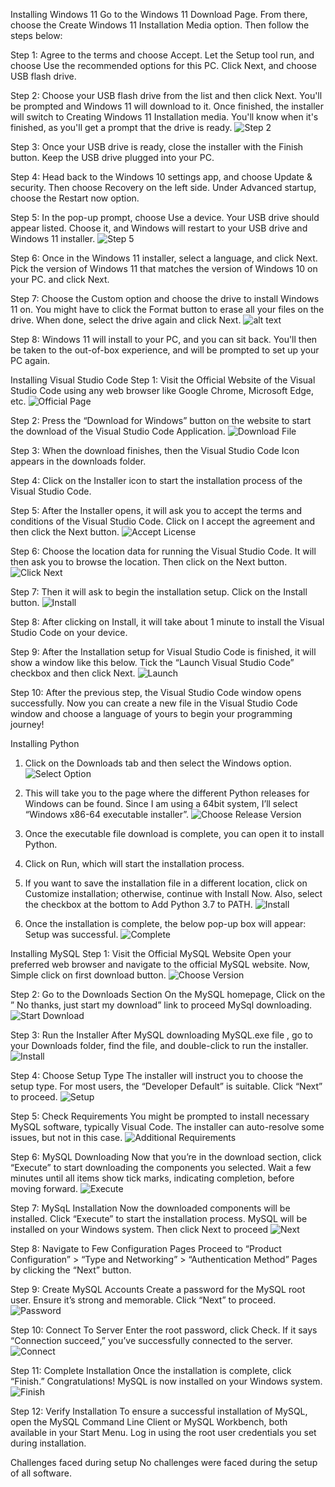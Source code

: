 Installing Windows 11
Go to the Windows 11 Download Page. From there, choose the Create Windows 11 Installation Media option. Then follow the steps below:

Step 1: Agree to the terms and choose Accept. Let the Setup tool run, and choose Use the recommended options for this PC. Click Next, and choose USB flash drive.

Step 2: Choose your USB flash drive from the list and then click Next. You'll be prompted and Windows 11 will download to it. Once finished, the installer will switch to Creating Windows 11 Installation media. You'll know when it's finished, as you'll get a prompt that the drive is ready.
![Step 2](image.png)

Step 3: Once your USB drive is ready, close the installer with the Finish button. Keep the USB drive plugged into your PC.

Step 4: Head back to the Windows 10 settings app, and choose Update & security. Then choose Recovery on the left side. Under Advanced startup, choose the Restart now option.

Step 5: In the pop-up prompt, choose Use a device. Your USB drive should appear listed. Choose it, and Windows will restart to your USB drive and Windows 11 installer.
![Step 5](image-1.png)

Step 6: Once in the Windows 11 installer, select a language, and click Next. Pick the version of Windows 11 that matches the version of Windows 10 on your PC. and click Next.

Step 7: Choose the Custom option and choose the drive to install Windows 11 on. You might have to click the Format button to erase all your files on the drive. When done, select the drive again and click Next.
![alt text](image-2.png)

Step 8: Windows 11 will install to your PC, and you can sit back. You'll then be taken to the out-of-box experience, and will be prompted to set up your PC again.

Installing Visual Studio Code
Step 1: Visit the Official Website of the Visual Studio Code using any web browser like Google Chrome, Microsoft Edge, etc.
![Official Page](image-3.png)

Step 2: Press the “Download for Windows” button on the website to start the download of the Visual Studio Code Application.
![Download File](image-4.png)

Step 3: When the download finishes, then the Visual Studio Code Icon appears in the downloads folder.

Step 4: Click on the Installer icon to start the installation process of the Visual Studio Code.

Step 5: After the Installer opens, it will ask you to accept the terms and conditions of the Visual Studio Code. Click on I accept the agreement and then click the Next button.
![Accept License](image-5.png)

Step 6: Choose the location data for running the Visual Studio Code. It will then ask you to browse the location. Then click on the Next button.
![Click Next](image-6.png)

Step 7: Then it will ask to begin the installation setup. Click on the Install button.
![Install](image-7.png)

Step 8: After clicking on Install, it will take about 1 minute to install the Visual Studio Code on your device.

Step 9: After the Installation setup for Visual Studio Code is finished, it will show a window like this below. Tick the “Launch Visual Studio Code” checkbox and then click Next.
![Launch](image-8.png)

Step 10: After the previous step, the Visual Studio Code window opens successfully. Now you can create a new file in the Visual Studio Code window and choose a language of yours to begin your programming journey!

Installing Python
1. Click on the Downloads tab and then select the Windows option. 
![Select Option](image-9.png)

2. This will take you to the page where the different Python releases for Windows can be found. Since I am using a 64bit system, I’ll select “Windows x86-64 executable installer”.
![Choose Release Version](image-10.png)

3. Once the executable file download is complete, you can open it to install Python.

4. Click on Run, which will start the installation process.

5. If you want to save the installation file in a different location, click on Customize installation; otherwise, continue with Install Now. Also, select the checkbox at the bottom to Add Python 3.7 to PATH.
![Install](image-11.png)

6. Once the installation is complete, the below pop-up box will appear: Setup was successful.
![Complete](image-12.png)

Installing MySQL
Step 1: Visit the Official MySQL Website
Open your preferred web browser and navigate to the official MySQL website. Now, Simple click on first download button.
![Choose Version](image-13.png)

Step 2: Go to the Downloads Section
On the MySQL homepage, Click on the ” No thanks, just start my download” link to proceed MySql downloading.
![Start Download](image-14.png)

Step 3: Run the Installer
After MySQL downloading MySQL.exe file , go to your Downloads folder, find the file, and double-click to run the installer.
![Install](image-15.png)

Step 4: Choose Setup Type
The installer will instruct you to choose the setup type. For most users, the “Developer Default” is suitable. Click “Next” to proceed.
![Setup](image-16.png)

Step 5: Check Requirements
You might be prompted to install necessary MySQL software, typically Visual Code. The installer can auto-resolve some issues, but not in this case.
![Additional Requirements](image-17.png)

Step 6: MySQL Downloading
Now that you’re in the download section, click “Execute” to start downloading the components you selected. Wait a few minutes until all items show tick marks, indicating completion, before moving forward.
![Execute](image-18.png)

Step 7: MySqL Installation
Now the downloaded components will be installed. Click “Execute” to start the installation process. MySQL will be installed on your Windows system. Then click Next to proceed
![Next](image-19.png)

Step 8: Navigate to Few Configuration Pages
Proceed to “Product Configuration” > “Type and Networking” > “Authentication Method” Pages by clicking the “Next” button.

Step 9: Create MySQL Accounts
Create a password for the MySQL root user. Ensure it’s strong and memorable. Click “Next” to proceed.
![Password](image-20.png)

Step 10: Connect To Server
Enter the root password, click Check. If it says “Connection succeed,” you’ve successfully connected to the server.
![Connect](image-21.png)

Step 11: Complete Installation
Once the installation is complete, click “Finish.” Congratulations! MySQL is now installed on your Windows system.
![Finish](image-22.png)

Step 12: Verify Installation
To ensure a successful installation of MySQL, open the MySQL Command Line Client or MySQL Workbench, both available in your Start Menu. Log in using the root user credentials you set during installation.

Challenges faced during setup
No challenges were faced during the setup of all software.


